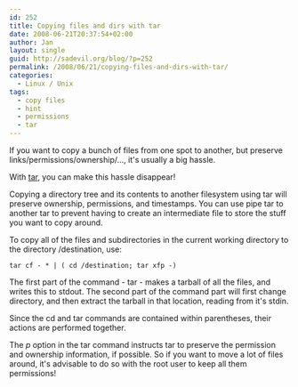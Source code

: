 ```yaml
---
id: 252
title: Copying files and dirs with tar
date: 2008-06-21T20:37:54+02:00
author: Jan
layout: single
guid: http://sadevil.org/blog/?p=252
permalink: /2008/06/21/copying-files-and-dirs-with-tar/
categories:
  - Linux / Unix
tags:
  - copy files
  - hint
  - permissions
  - tar
---
```

If you want to copy a bunch of files from one spot to another, but preserve links/permissions/ownership/..., it's usually a big hassle.

With <a href="http://en.wikipedia.org/wiki/Tar_(file_format)" target="_blank">tar</a>, you can make this hassle disappear!

Copying a directory tree and its contents to another filesystem using tar will preserve ownership, permissions, and timestamps. You can use pipe tar to another tar to prevent having to create an intermediate file to store the stuff you want to copy around.

To copy all of the files and subdirectories in the current working directory to the directory /destination, use: 

`tar cf - * | ( cd /destination; tar xfp -)`

The first part of the command - tar - makes a tarball of all the files, and writes this to stdout. The second part of the command part will first change directory, and then extract the tarball in that location, reading from it's stdin. 

Since the cd and tar commands are contained within parentheses, their actions are performed together. 

The _p_ option in the tar command instructs tar to preserve the permission and ownership information, if possible. So if you want to move a lot of files around, it's advisable to do so with the root user to keep all them permissions!